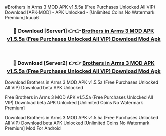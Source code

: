 #Brothers in Arms 3 MOD APK v1.5.5a (Free Purchases Unlocked All VIP) Download [APK-MOD] - APK Unlocked - [Unlimited Coins No Watermark Premium] kuua6



<div align="center">

<h3>🔴 Download [Server1] 👉👉 <a href="https://momento.my/?title=Brothers_in_Arms_3_MOD_APK_v1.5.5a_(Free_Purchases_Unlocked_All_VIP)_Download">Brothers in Arms 3 MOD APK v1.5.5a (Free Purchases Unlocked All VIP) Download Mod Apk</a></h3><br>

<h3>🔴 Download [Server2] 👉👉 <a href="https://momento.my/?title=Brothers_in_Arms_3_MOD_APK_v1.5.5a_(Free_Purchases_Unlocked_All_VIP)_Download">Brothers in Arms 3 MOD APK v1.5.5a (Free Purchases Unlocked All VIP) Download Mod Apk</a></h3>
</div>



Download Brothers in Arms 3 MOD APK v1.5.5a (Free Purchases Unlocked All VIP) Download beta APK Unlocked

Free Brothers in Arms 3 MOD APK v1.5.5a (Free Purchases Unlocked All VIP) Download beta APK Unlocked [Unlimited Coins No Watermark Premium]

Download Brothers in Arms 3 MOD APK v1.5.5a (Free Purchases Unlocked All VIP) Download beta APK Unlocked [Unlimited Coins No Watermark Premium] Mod For Android
